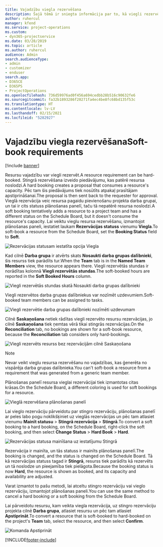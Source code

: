 ```yaml
---
title: Vajadzību viegla rezervēšana
description: Šajā tēmā ir sniegta informācija par to, kā viegli rezervēt vajadzības.
author: ruhercul
manager: kfend
ms.service: project-operations
ms.custom:
- dyn365-projectservice
ms.date: 03/28/2019
ms.topic: article
ms.author: ruhercul
audience: Admin
search.audienceType:
- admin
- customizer
- enduser
search.app:
- D365CE
- D365PS
- ProjectOperations
ms.openlocfilehash: 736d59976ad0f456a694cedbb28b516c90632fe6
ms.sourcegitcommit: fa32b1893286f20271fa4ec4be8fc68bd135f53c
ms.translationtype: HT
ms.contentlocale: lv-LV
ms.lasthandoff: 02/15/2021
ms.locfileid: "5282927"
---
```

# <a name="soft-book-requirements"></a><span data-ttu-id="bd61f-103">Vajadzību viegla rezervēšana</span><span class="sxs-lookup"><span data-stu-id="bd61f-103">Soft-book requirements</span></span>

[!include [banner](../includes/psa-now-project-operations.md)]

<span data-ttu-id="bd61f-104">Resursu vajadzību var viegli rezervēt.</span><span class="sxs-lookup"><span data-stu-id="bd61f-104">A resource requirement can be hard-booked.</span></span> <span data-ttu-id="bd61f-105">Stingrā rezervēšana izveido piedāvājumu, kas patērē resursa noslodzi.</span><span class="sxs-lookup"><span data-stu-id="bd61f-105">A hard booking creates a proposal that consumes a resource's capacity.</span></span> <span data-ttu-id="bd61f-106">Pēc tam šis piedāvājums tiek nosūtīts atpakaļ prasītājam apstiprināšanai.</span><span class="sxs-lookup"><span data-stu-id="bd61f-106">The proposal is then sent back to the requester for approval.</span></span> <span data-ttu-id="bd61f-107">Vieglā rezervācija veic resursa pagaidu pievienošanu projekta darba grupai, un tai ir cits statuss plānošanas panelī, taču tā nepatērē resursa noslodzi.</span><span class="sxs-lookup"><span data-stu-id="bd61f-107">A soft booking tentatively adds a resource to a project team and has a different status on the Schedule Board, but it doesn't consume the resource's capacity.</span></span> <span data-ttu-id="bd61f-108">Lai veiktu vieglu resursa rezervēšanu, izmantojot plānošanas paneli, iestatiet laukam **Rezervācijas statuss** vienumu **Viegla**.</span><span class="sxs-lookup"><span data-stu-id="bd61f-108">To soft-book a resource from the Schedule Board, set the **Booking Status** field to **Soft**.</span></span>

![Rezervācijas statusam iestatīta opcija Viegla](media/Resource-Management-image77.png)

<span data-ttu-id="bd61f-110">Kad cilnē **Darba grupa** ir atvērts skats **Nosaukti darba grupas dalībnieki**, šis resurss tiek parādīts tur.</span><span class="sxs-lookup"><span data-stu-id="bd61f-110">When the **Team** tab is in the **Named Team Members** view, the resource appears there.</span></span> <span data-ttu-id="bd61f-111">Viegli rezervētās stundas ir norādītas kolonnā **Viegli rezervētās stundas**.</span><span class="sxs-lookup"><span data-stu-id="bd61f-111">The soft-booked hours are reported in the **Soft Booked Hours** column.</span></span>

![Viegli rezervētās stundas skatā Nosaukti darba grupas dalībnieki](media/Resource-Management-image78.png)

<span data-ttu-id="bd61f-113">Viegli rezervētos darba grupas dalībniekus var nozīmēt uzdevumiem.</span><span class="sxs-lookup"><span data-stu-id="bd61f-113">Soft-booked team members can be assigned to tasks.</span></span>

![Viegli rezervētie darba grupas dalībnieki nozīmēti uzdevumam](media/Resource-Management-image79.png)

<span data-ttu-id="bd61f-115">Cilnē **Saskaņošana** netiek rādītas viegli rezervēto resursu rezervācijas, jo cilnē **Saskaņošana** tiek ņemtas vērā tikai stingrās rezervācijas.</span><span class="sxs-lookup"><span data-stu-id="bd61f-115">On the **Reconciliation** tab, no bookings are shown for a soft-book resource, because the **Reconciliation** tab considers only hard-bookings.</span></span>

![Viegli rezervēts resurss bez rezervācijām cilnē Saskaņošana](media/Resource-Management-image80.png)

> [!NOTE]
> <span data-ttu-id="bd61f-117">Nevar veikt vieglu resursa rezervēšanu no vajadzības, kas ģenerēta no vispārēja darba grupas dalībnieka.</span><span class="sxs-lookup"><span data-stu-id="bd61f-117">You can't soft-book a resource from a requirement that was generated from a generic team member.</span></span>

<span data-ttu-id="bd61f-118">Plānošanas panelī resursa vieglai rezervācijai tiek izmantotas citas krāsas.</span><span class="sxs-lookup"><span data-stu-id="bd61f-118">On the Schedule Board, a different coloring is used for soft bookings for a resource.</span></span>

![Vieglā rezervēšana plānošanas panelī](media/Resource-Management-image81.png)

<span data-ttu-id="bd61f-120">Lai vieglo rezervāciju pārveidotu par stingro rezervāciju, plānošanas panelī ar peles labo pogu noklikšķiniet uz vieglās rezervācijas un pēc tam atlasiet vienumu **Mainīt statusu** \> **Stingrā rezervācija** \> **Stingrā**.</span><span class="sxs-lookup"><span data-stu-id="bd61f-120">To convert a soft booking to a hard booking, on the Schedule Board, right-click the soft booking, and then select **Change Status** \> **Hard Book** \> **Hard**.</span></span>

![Rezervācijas statusa mainīšana uz iestatījumu Stingrā](media/Resource-Management-image82.png)

<span data-ttu-id="bd61f-122">Rezervācija ir mainīta, un tās statuss ir mainīts plānošanas panelī.</span><span class="sxs-lookup"><span data-stu-id="bd61f-122">The booking is changed, and the status is changed on the Schedule Board.</span></span> <span data-ttu-id="bd61f-123">Tā kā rezervācijas statuss tagad ir **Stingrā**, resurss tiek parādīts kā rezervēts un tā noslodze un pieejamība tiek pielāgota.</span><span class="sxs-lookup"><span data-stu-id="bd61f-123">Because the booking status is now **Hard**, the resource is shown as booked, and its capacity and availability are adjusted.</span></span>

<span data-ttu-id="bd61f-124">Varat izmantot to pašu metodi, lai atceltu stingro rezervāciju vai vieglo rezervāciju, izmantojot plānošanas paneli.</span><span class="sxs-lookup"><span data-stu-id="bd61f-124">You can use the same method to cancel a hard booking or a soft booking from the Schedule Board.</span></span>

<span data-ttu-id="bd61f-125">Lai pārveidotu resursu, kam veikta viegla rezervācija, uz stingro rezervāciju projekta cilnē **Darba grupa**, atlasiet resursu un pēc tam atlasiet **Apstiprināt**.</span><span class="sxs-lookup"><span data-stu-id="bd61f-125">To convert a resource that is soft-booked to hard-booked on the project's **Team** tab, select the resource, and then select **Confirm**.</span></span>

![Komanda Apstiprināt](media/Resource-Management-image83.png)


[!INCLUDE[footer-include](../includes/footer-banner.md)]